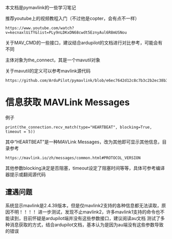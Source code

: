 本文档是pymavlink的一些学习笔记

推荐youtube上的视频教程入门（不过他是copter，会有点不一样）

    https://www.youtube.com/watch?v=kecnaxlUiTY&list=PLy9nLDKxDN68cwdt5EznyAul6R8mUSNou
    
关于MAV_CMD的一些接口，建议结合ardupilot的文档进行对比参考，可能会有不同

主体对象为the_connect，其是一个mavutil对象

关于mavutil的定义可以参考mavlink源代码

    https://github.com/ArduPilot/pymavlink/blob/e6ec7642d12c8c7b3c2b2ec38b38972314bdd895/mavutil.py#L505

# 信息获取 MAVLink Messages

例子

    print(the_connection.recv_match(type="HEARTBEAT", blocking=True, timeout = 5))

其中“HEARTBEAT”是一种MAVLink Messages，改为其他即可显示其他信息，目录参考

    https://mavlink.io/zh/messages/common.html#PROTOCOL_VERSION

其他参数blocking决定是否阻塞，timeout设定了阻塞时间等等，具体可参考编译器提示或翻阅源代码

## 遭遇问题

系统显示mavlink是2.4.39版本，但是仅mavlink2支持的各种信息都无法读取，原因不明！！！！
进一步测试，发现不止mavlink2，许多mavlink1支持的命令也不能读到，目前怀疑是ardupilot端并没有这些参数接口，建议阅读au文档
测试了多种消息获取的方式，结合ardupilot文档，基本认为是因为au端没有这些参数导致的错误
